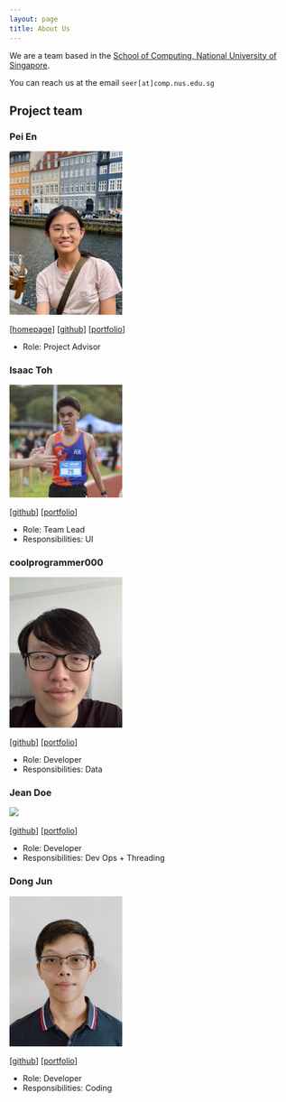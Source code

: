 ```yaml
---
layout: page
title: About Us
---
```


We are a team based in the [School of Computing, National University of Singapore](https://www.comp.nus.edu.sg).

You can reach us at the email `seer[at]comp.nus.edu.sg`

## Project team

### Pei En

<img src="images/pei3nn.png" width="200px">

[[homepage](http://www.comp.nus.edu.sg/~damithch)]
[[github](https://github.com/pei3nn)]
[[portfolio](team/johndoe.md)]

* Role: Project Advisor

### Isaac Toh

<img src="images/isaactoh.png" width="200px">

[[github](http://github.com/isaactoh)]
[[portfolio](team/johndoe.md)]

* Role: Team Lead
* Responsibilities: UI

### coolprogrammer000

<img src="images/coolprogrammer000.png" width="200px">

[[github](https://github.com/coolprogrammer000/)] [[portfolio](team/johndoe.md)]

* Role: Developer
* Responsibilities: Data

### Jean Doe

<img src="images/johndoe.png" width="200px">

[[github](http://github.com/johndoe)]
[[portfolio](team/johndoe.md)]

* Role: Developer
* Responsibilities: Dev Ops + Threading

### Dong Jun

<img src="images/dongjunnn.png" width="200px">

[[github](http://github.com/dongjunnn)]
[[portfolio](team/johndoe.md)]

* Role: Developer
* Responsibilities: Coding
